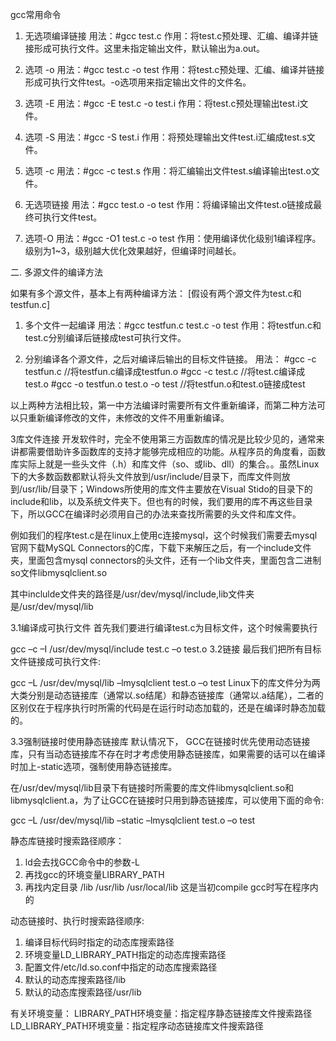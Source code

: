 gcc常用命令
1. 无选项编译链接
用法：#gcc test.c
作用：将test.c预处理、汇编、编译并链接形成可执行文件。这里未指定输出文件，默认输出为a.out。

2. 选项 -o
用法：#gcc test.c -o test
作用：将test.c预处理、汇编、编译并链接形成可执行文件test。-o选项用来指定输出文件的文件名。

3. 选项 -E
用法：#gcc -E test.c -o test.i
作用：将test.c预处理输出test.i文件。

4. 选项 -S
用法：#gcc -S test.i
作用：将预处理输出文件test.i汇编成test.s文件。

5. 选项 -c
用法：#gcc -c test.s
作用：将汇编输出文件test.s编译输出test.o文件。

6. 无选项链接
用法：#gcc test.o -o test
作用：将编译输出文件test.o链接成最终可执行文件test。

7. 选项-O
用法：#gcc -O1 test.c -o test
作用：使用编译优化级别1编译程序。级别为1~3，级别越大优化效果越好，但编译时间越长。

二. 多源文件的编译方法

如果有多个源文件，基本上有两种编译方法：
[假设有两个源文件为test.c和testfun.c]

1. 多个文件一起编译
用法：#gcc testfun.c test.c -o test
作用：将testfun.c和test.c分别编译后链接成test可执行文件。

2. 分别编译各个源文件，之后对编译后输出的目标文件链接。
用法：
#gcc -c testfun.c //将testfun.c编译成testfun.o
#gcc -c test.c   //将test.c编译成test.o
#gcc -o testfun.o test.o -o test //将testfun.o和test.o链接成test

以上两种方法相比较，第一中方法编译时需要所有文件重新编译，而第二种方法可以只重新编译修改的文件，未修改的文件不用重新编译。

3库文件连接
开发软件时，完全不使用第三方函数库的情况是比较少见的，通常来讲都需要借助许多函数库的支持才能够完成相应的功能。从程序员的角度看，函数库实际上就是一些头文件（.h）和库文件（so、或lib、dll）的集合。。虽然Linux下的大多数函数都默认将头文件放到/usr/include/目录下，而库文件则放到/usr/lib/目录下；Windows所使用的库文件主要放在Visual Stido的目录下的include和lib，以及系统文件夹下。但也有的时候，我们要用的库不再这些目录下，所以GCC在编译时必须用自己的办法来查找所需要的头文件和库文件。

例如我们的程序test.c是在linux上使用c连接mysql，这个时候我们需要去mysql官网下载MySQL Connectors的C库，下载下来解压之后，有一个include文件夹，里面包含mysql connectors的头文件，还有一个lib文件夹，里面包含二进制so文件libmysqlclient.so

其中inclulde文件夹的路径是/usr/dev/mysql/include,lib文件夹是/usr/dev/mysql/lib

 

3.1编译成可执行文件
首先我们要进行编译test.c为目标文件，这个时候需要执行

gcc –c –I /usr/dev/mysql/include test.c –o test.o
3.2链接
最后我们把所有目标文件链接成可执行文件:

gcc –L /usr/dev/mysql/lib –lmysqlclient test.o –o test
Linux下的库文件分为两大类分别是动态链接库（通常以.so结尾）和静态链接库（通常以.a结尾），二者的区别仅在于程序执行时所需的代码是在运行时动态加载的，还是在编译时静态加载的。

3.3强制链接时使用静态链接库
默认情况下， GCC在链接时优先使用动态链接库，只有当动态链接库不存在时才考虑使用静态链接库，如果需要的话可以在编译时加上-static选项，强制使用静态链接库。

在/usr/dev/mysql/lib目录下有链接时所需要的库文件libmysqlclient.so和libmysqlclient.a，为了让GCC在链接时只用到静态链接库，可以使用下面的命令:

gcc –L /usr/dev/mysql/lib –static –lmysqlclient test.o –o test
 

静态库链接时搜索路径顺序：

1. ld会去找GCC命令中的参数-L
2. 再找gcc的环境变量LIBRARY_PATH
3. 再找内定目录 /lib /usr/lib /usr/local/lib 这是当初compile gcc时写在程序内的

动态链接时、执行时搜索路径顺序:

1. 编译目标代码时指定的动态库搜索路径
2. 环境变量LD_LIBRARY_PATH指定的动态库搜索路径
3. 配置文件/etc/ld.so.conf中指定的动态库搜索路径
4. 默认的动态库搜索路径/lib
5. 默认的动态库搜索路径/usr/lib

有关环境变量：
LIBRARY_PATH环境变量：指定程序静态链接库文件搜索路径
LD_LIBRARY_PATH环境变量：指定程序动态链接库文件搜索路径